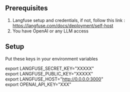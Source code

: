 ## Prerequisites
1. Langfuse setup and credentials, if not, follow this link : https://langfuse.com/docs/deployment/self-host
3. You have OpenAI or any LLM access

## Setup 
Put these keys in your environment variables 

export LANGFUSE_SECRET_KEY="XXXXX"\
export LANGFUSE_PUBLIC_KEY="XXXXX"\
export LANGFUSE_HOST="http://0.0.0.0:3000" \
export OPENAI_API_KEY="XXX"
